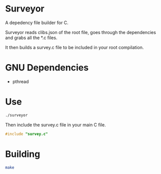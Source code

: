 # Surveyor
A depedency file builder for C. 

Surveyor reads clibs.json of the root file, goes through the dependencies and grabs all the *.c files. 

It then builds a survey.c file to be included in your root compilation. 

# GNU Dependencies
- pthread

# Use
```bash
./surveyor
```
Then include the survey.c file in your main C file.
```C
#include "survey.c"
```

# Building
```bash
make
```
